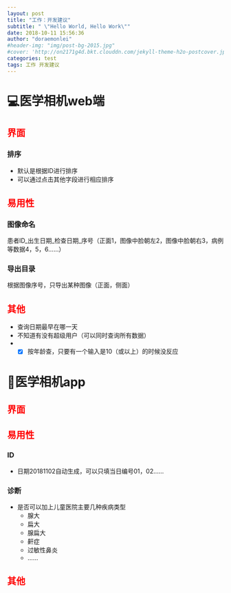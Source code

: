 ```yaml
---
layout: post
title: "工作：开发建议"
subtitle: " \"Hello World, Hello Work\""
date: 2018-10-11 15:56:36
author: "doraemonlei"
#header-img: "img/post-bg-2015.jpg"
#cover: 'http://on2171g4d.bkt.clouddn.com/jekyll-theme-h2o-postcover.jpg'
categories: test
tags: 工作 开发建议
---
```


# 💻医学相机web端

## <font color='red'>界面</font>
### 排序
- 默认是根据ID进行排序  
- 可以通过点击其他字段进行相应排序

## <font color='red'>易用性</font>
### 图像命名
患者ID_出生日期_检查日期_序号（正面1，图像中脸朝左2，图像中脸朝右3，病例等数据4，5，6……）

### 导出目录
根据图像序号，只导出某种图像（正面，侧面）

## <font color='red'>其他</font>
- 查询日期最早在哪一天
- 不知道有没有超级用户（可以同时查询所有数据）
- - [x] 按年龄查，只要有一个输入是10（或以上）的时候没反应

# 📱医学相机app
## <font color='red'>界面</font>

## <font color='red'>易用性</font>
### ID
- 日期20181102自动生成，可以只填当日编号01，02……

### 诊断
- 是否可以加上儿童医院主要几种疾病类型
    - 腺大
    - 扁大
    - 腺扁大
    - 鼾症
    - 过敏性鼻炎
    - ……

## <font color='red'>其他</font>
